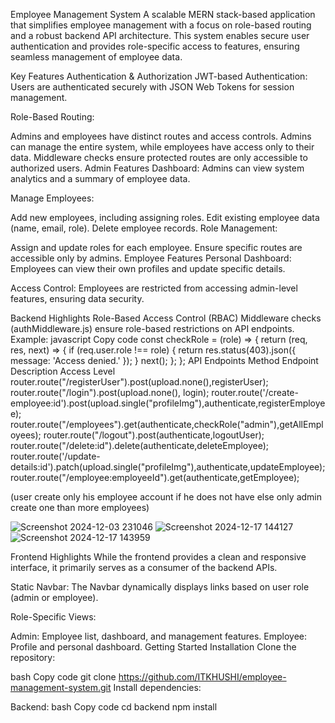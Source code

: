 Employee Management System
A scalable MERN stack-based application that simplifies employee management with a focus on role-based routing and a robust backend API architecture. This system enables secure user authentication and provides role-specific access to features, ensuring seamless management of employee data.

Key Features
Authentication & Authorization
JWT-based Authentication:
Users are authenticated securely with JSON Web Tokens for session management.

Role-Based Routing:

Admins and employees have distinct routes and access controls.
Admins can manage the entire system, while employees have access only to their data.
Middleware checks ensure protected routes are only accessible to authorized users.
Admin Features
Dashboard:
Admins can view system analytics and a summary of employee data.

Manage Employees:

Add new employees, including assigning roles.
Edit existing employee data (name, email, role).
Delete employee records.
Role Management:

Assign and update roles for each employee.
Ensure specific routes are accessible only by admins.
Employee Features
Personal Dashboard:
Employees can view their own profiles and update specific details.

Access Control:
Employees are restricted from accessing admin-level features, ensuring data security.

Backend Highlights
Role-Based Access Control (RBAC)
Middleware checks (authMiddleware.js) ensure role-based restrictions on API endpoints.
Example:
javascript
Copy code
const checkRole = (role) => {
    return (req, res, next) => {
        if (req.user.role !== role) {
            return res.status(403).json({ message: 'Access denied.' });
        }
        next();
    };
};
API Endpoints
Method	Endpoint	Description	Access Level
router.route("/registerUser").post(upload.none(),registerUser);
router.route("/login").post(upload.none(), login);
router.route('/create-employee:id').post(upload.single("profileImg"),authenticate,registerEmployee);
router.route("/employees").get(authenticate,checkRole("admin"),getAllEmployees);
router.route("/logout").post(authenticate,logoutUser);
router.route("/delete:id").delete(authenticate,deleteEmployee);
router.route('/update-details:id').patch(upload.single("profileImg"),authenticate,updateEmployee);
router.route("/employee:employeeId").get(authenticate,getEmployee);

 (user create only his employee account if he does not have else only admin create one than more employees)

![Screenshot 2024-12-03 231046](https://github.com/user-attachments/assets/d6a4746c-9eb5-4e9c-9135-80ee0f9e889a)
![Screenshot 2024-12-17 144127](https://github.com/user-attachments/assets/35c8e834-622a-418a-8527-ed06ccfc50d2)
![Screenshot 2024-12-17 143959](https://github.com/user-attachments/assets/c371d84b-cc0c-4cd2-9346-9cb58e6bad3d)



Frontend Highlights
While the frontend provides a clean and responsive interface, it primarily serves as a consumer of the backend APIs.

Static Navbar:
The Navbar dynamically displays links based on user role (admin or employee).

Role-Specific Views:

Admin: Employee list, dashboard, and management features.
Employee: Profile and personal dashboard.
Getting Started
Installation
Clone the repository:

bash
Copy code
git clone https://github.com/ITKHUSHI/employee-management-system.git
Install dependencies:

Backend:
bash
Copy code
cd backend
npm install
